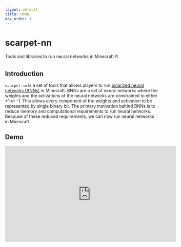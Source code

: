 ```yaml
---
layout: default
title: Home
nav_order: 1
---
```


# scarpet-nn
Tools and libraries to run neural networks in Minecraft :pick:

## Introduction
`scarpet-nn` is a set of tools that allows players to run [binarized neural networks (BNNs)](https://arxiv.org/abs/1602.02830) in Minecraft. BNNs are a set of neural networks where the weights and the activations of the neural networks are constrained to either +1 or -1. This allows every component of the weights and activation to be represented by single binary bit. The primary motivation behind BNNs is to reduce memory and computational requirements to run neural networks. Because of these reduced requirements, we can now run neural networks in Minecraft. 

## Demo 

<iframe width="560" height="315" src="https://www.youtube.com/embed/LVmOcAYbYdU" frameborder="0" allow="accelerometer; autoplay; encrypted-media; gyroscope; picture-in-picture" allowfullscreen></iframe>
